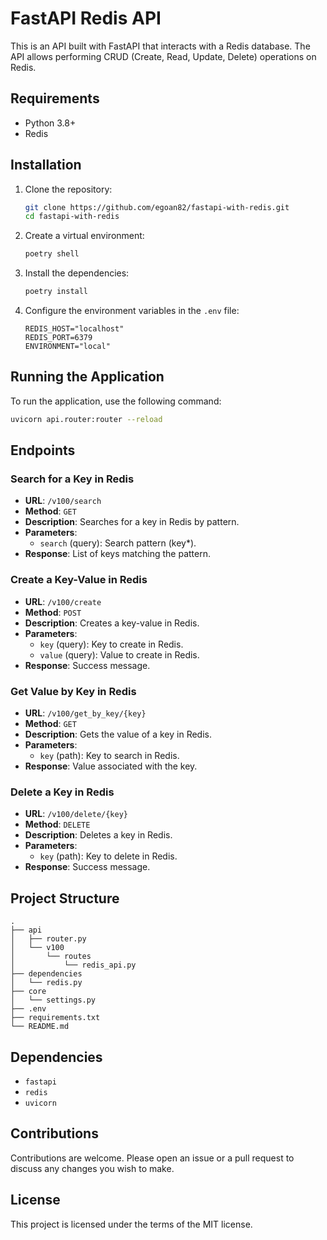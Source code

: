 # FastAPI Redis API

This is an API built with FastAPI that interacts with a Redis database. The API allows performing CRUD (Create, Read, Update, Delete) operations on Redis.

## Requirements

- Python 3.8+
- Redis

## Installation

1. Clone the repository:
    ```bash
    git clone https://github.com/egoan82/fastapi-with-redis.git
    cd fastapi-with-redis
    ```

2. Create a virtual environment:
    ```bash
    poetry shell
    ```

3. Install the dependencies:
    ```bash
    poetry install
    ```

4. Configure the environment variables in the `.env` file:
    ```dotenv
    REDIS_HOST="localhost"
    REDIS_PORT=6379
    ENVIRONMENT="local"
    ```

## Running the Application

To run the application, use the following command:
```bash
uvicorn api.router:router --reload
```

## Endpoints

### Search for a Key in Redis

- **URL**: `/v100/search`
- **Method**: `GET`
- **Description**: Searches for a key in Redis by pattern.
- **Parameters**:
  - `search` (query): Search pattern (key*).
- **Response**: List of keys matching the pattern.

### Create a Key-Value in Redis

- **URL**: `/v100/create`
- **Method**: `POST`
- **Description**: Creates a key-value in Redis.
- **Parameters**:
  - `key` (query): Key to create in Redis.
  - `value` (query): Value to create in Redis.
- **Response**: Success message.

### Get Value by Key in Redis

- **URL**: `/v100/get_by_key/{key}`
- **Method**: `GET`
- **Description**: Gets the value of a key in Redis.
- **Parameters**:
  - `key` (path): Key to search in Redis.
- **Response**: Value associated with the key.

### Delete a Key in Redis

- **URL**: `/v100/delete/{key}`
- **Method**: `DELETE`
- **Description**: Deletes a key in Redis.
- **Parameters**:
  - `key` (path): Key to delete in Redis.
- **Response**: Success message.

## Project Structure

```plaintext
.
├── api
│   ├── router.py
│   └── v100
│       └── routes
│           └── redis_api.py
├── dependencies
│   └── redis.py
├── core
│   └── settings.py
├── .env
├── requirements.txt
└── README.md
```

## Dependencies

- `fastapi`
- `redis`
- `uvicorn`

## Contributions

Contributions are welcome. Please open an issue or a pull request to discuss any changes you wish to make.

## License

This project is licensed under the terms of the MIT license.
```